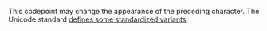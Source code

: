 This codepoint may change the appearance of the preceding character. The
Unicode standard [defines some standardized variants](http://www.unicode.org/Public/7.0.0/ucd/StandardizedVariants.html).

